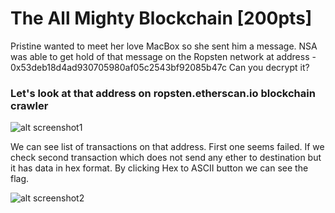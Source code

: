 # The All Mighty Blockchain [200pts]

Pristine wanted to meet her love MacBox so she sent him a message. NSA was able to get hold of that message on the Ropsten network at address - 0x53deb18d4ad930705980af05c2543bf92085b47c Can you decrypt it?


### Let's look at that address on ropsten.etherscan.io blockchain crawler

![alt screenshot1](https://github.com/Sector443/gawds-ctf-2018/blob/master/Ethereum/gawds_ropsten_eth.png "Screenshot 1")

We can see list of transactions on that address. First one seems failed. If we check second transaction which does not send any ether to destination but it has data in hex format. By clicking Hex to ASCII button we can see the flag.

![alt screenshot2](https://github.com/Sector443/gawds-ctf-2018/blob/master/Ethereum/gawds_ropsten_eth_flag.png "Screenshot 2")

